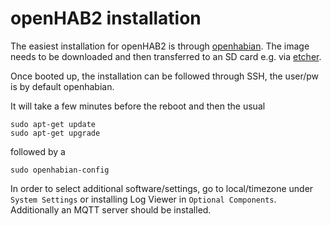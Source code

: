 openHAB2 installation
===============

The easiest installation for openHAB2 is through [openhabian](https://github.com/openhab/openhabian/releases). The image needs to be downloaded and then transferred to an SD card e.g. via [etcher](etcher.io).

Once booted up, the installation can be followed through SSH, the user/pw is by default openhabian.

It will take a few minutes before the reboot and then the usual

    sudo apt-get update
    sudo apt-get upgrade
followed by a

    sudo openhabian-config
In order to select additional software/settings, go to local/timezone under `System Settings` or installing Log Viewer in `Optional Components`. Additionally an MQTT server should be installed.
